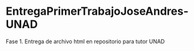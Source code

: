 # EntregaPrimerTrabajoJoseAndres-UNAD
Fase 1. Entrega de archivo html en repositorio para tutor UNAD
